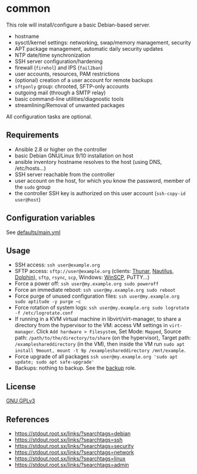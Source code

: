 common
=============

This role will install/configure a basic Debian-based server. 

- hostname
- sysctl/kernel settings: networking, swap/memory management, security
- APT package management, automatic daily security updates
- NTP date/time synchronization
- SSH server configuration/hardening
- firewall (`firehol`) and IPS (`fail2ban`)
- user accounts, resources, PAM restrictions
- (optional) creation of a user account for remote backups
- `sftponly` group: chrooted, SFTP-only accounts
- outgoing mail (through a SMTP relay)
- basic command-line utilities/diagnostic tools
- streamlining/Removal of unwanted packages

All configuration tasks are optional.

Requirements
------------

- Ansible 2.8 or higher on the controller
- basic Debian GNU/Linux 9/10 installation on host
- ansible inventory hostname resolves to the host (using DNS, /etc/hosts...)
- SSH server reachable from the controller
- user account on the host, for which you know the password, member of the `sudo` group
- the controller SSH key is authorized on this user account (`ssh-copy-id user@host`)


Configuration variables
-----------------------

See [defaults/main.yml](defaults/main.yml)


Usage
------------

 - SSH access: `ssh user@example.org`
 - SFTP access: `sftp://user@example.org` (clients: [Thunar](http://docs.xfce.org/xfce/thunar/start), [Nautilus](https://wiki.gnome.org/action/show/Apps/Nautilus), [Dolphin](https://www.kde.org/applications/system/dolphin/)), `sftp`, `rsync`, `scp`, Windows: [WinSCP](https://winscp.net/eng/index.php), PuTTY...)
- Force a power off: `ssh user@my.example.org sudo poweroff`
- Force an immediate reboot: `ssh user@my.example.org sudo reboot`
- Force purge of unused configuration files: `ssh user@my.example.org sudo aptitude -y purge ~c`
- Force rotation of system logs: `ssh user@my.example.org sudo logrotate -f /etc/logrotate.conf`
- If running in a KVM virtual machine in libvirt/virt-manager, to share a directory from the hypervisor to the VM: access VM settings in `virt-manager`. Click `Add hardware > Filesystem`, Set Mode: `Mapped`, Source path: `/path/to/the/directory/to/share` (on the hypervisor), Target path: `/exampleshareddirectory` (in the VM), then inside the VM run `sudo apt install 9mount, mount -t 9p /exampleshareddirectory /mnt/example`.
- Force upgrade of all packages `ssh user@my.example.org 'sudo apt update; sudo apt safe-upgrade'`
- Backups: nothing to backup. See the [backup](https://gitlab.com/nodiscc/ansible-xsrv-backup) role.


License
-------

[GNU GPLv3](../../LICENSE)

References
-----------------

- https://stdout.root.sx/links/?searchtags=debian
- https://stdout.root.sx/links/?searchtags=ssh
- https://stdout.root.sx/links/?searchtags=security
- https://stdout.root.sx/links/?searchtags=network
- https://stdout.root.sx/links/?searchtags=linux
- https://stdout.root.sx/links/?searchtags=admin
